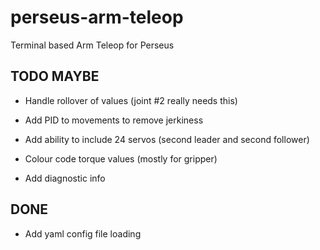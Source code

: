 # perseus-arm-teleop

Terminal based Arm Teleop for Perseus

## TODO MAYBE

- Handle rollover of values (joint #2 really needs this)

- Add PID to movements to remove jerkiness
- Add ability to include 24 servos (second leader and second follower)
- Colour code torque values (mostly for gripper)
- Add diagnostic info

## DONE

- Add yaml config file loading

